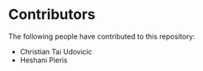 # Contributors
The following people have contributed to this repository:

- Christian Tai Udovicic
- Heshani Pieris
